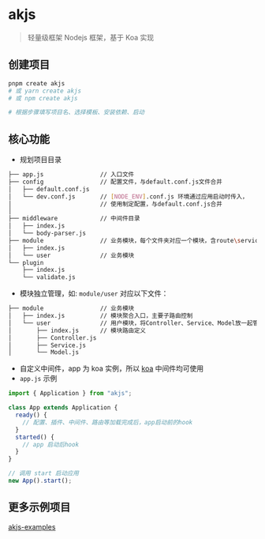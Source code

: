 # akjs

> 轻量级框架 Nodejs 框架，基于 Koa 实现

## 创建项目

```sh
pnpm create akjs
# 或 yarn create akjs
# 或 npm create akjs

# 根据步骤填写项目名、选择模板、安装依赖、启动
```

## 核心功能

- 规划项目目录

```sh
├── app.js                // 入口文件
├── config                // 配置文件，与default.conf.js文件合并
│   ├── default.conf.js
│   └── dev.conf.js       // [NODE_ENV].conf.js 环境通过应用启动时传入，
│                         // 使用制定配置，与default.conf.js合并
│
├── middleware            // 中间件目录
│   ├── index.js
│   └── body-parser.js
├── module                // 业务模块，每个文件夹对应一个模块，含route\service\model
│   ├── index.js
│   └── user              // 业务模块
└── plugin
    ├── index.js
    └── validate.js
```

- 模块独立管理，如: `module/user` 对应以下文件：

```sh
├── module                // 业务模块
│   ├── index.js          // 模块聚合入口，主要子路由控制
│   └── user              // 用户模块，将Controller、Service、Model放一起管理
│       ├── index.js      // 模块路由定义
│       ├── Controller.js
│       ├── Service.js
│       └── Model.js
```

- 自定义中间件，app 为 koa 实例，所以 [koa](https://koajs.com/) 中间件均可使用
- `app.js` 示例

```js
import { Application } from "akjs";

class App extends Application {
  ready() {
    // 配置、插件、中间件、路由等加载完成后，app启动前的hook
  }
  started() {
    // app 启动后hook
  }
}

// 调用 start 启动应用
new App().start();
```

## 更多示例项目

[akjs-examples](https://github.com/tt-ghost/akjs-examples)
